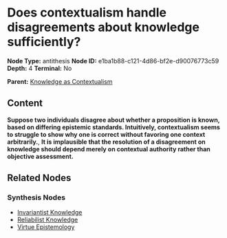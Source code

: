 # Does contextualism handle disagreements about knowledge sufficiently?

**Node Type:** antithesis
**Node ID:** e1ba1b88-c121-4d86-bf2e-d90076773c59
**Depth:** 4
**Terminal:** No

**Parent:** [Knowledge as Contextualism](knowledge-as-contextualism-synthesis-538725f1-b120-4d3f-8b35-0f58e197b27a.md)

## Content

**Suppose two individuals disagree about whether a proposition is known, based on differing epistemic standards. Intuitively, contextualism seems to struggle to show why one is correct without favoring one context arbitrarily.**, **It is implausible that the resolution of a disagreement on knowledge should depend merely on contextual authority rather than objective assessment.**

## Related Nodes

### Synthesis Nodes

- [Invariantist Knowledge](invariantist-knowledge-synthesis-ab89aa27-1776-484f-aa0d-c983f8a9619a.md)
- [Reliabilist Knowledge](reliabilist-knowledge-synthesis-0c635cf7-eec2-4512-9fcd-f51a709f6f5e.md)
- [Virtue Epistemology](virtue-epistemology-synthesis-f0df7919-d5dc-4fe4-a2d9-256209ece2e1.md)
